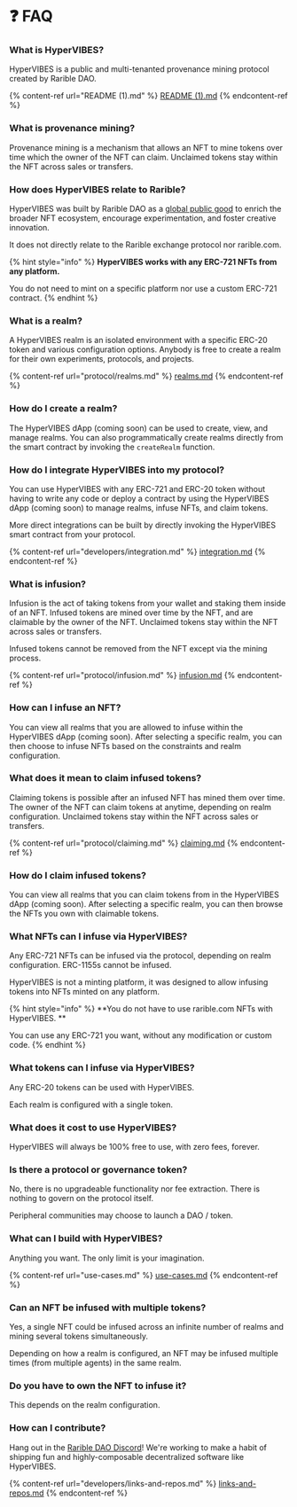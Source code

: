 # ❓ FAQ

### What is HyperVIBES?

HyperVIBES is a public and multi-tenanted provenance mining protocol created by Rarible DAO.

{% content-ref url="README (1).md" %}
[README (1).md](<README (1).md>)
{% endcontent-ref %}

### What is provenance mining?

Provenance mining is a mechanism that allows an NFT to mine tokens over time which the owner of the NFT can claim. Unclaimed tokens stay within the NFT across sales or transfers.

### How does HyperVIBES relate to Rarible?

HyperVIBES was built by Rarible DAO as a [global public good](https://newsletter.banklesshq.com/p/global-public-goods-and-the-protocol) to enrich the broader NFT ecosystem, encourage experimentation, and foster creative innovation.

It does not directly relate to the Rarible exchange protocol nor rarible.com.

{% hint style="info" %}
**HyperVIBES works with any ERC-721 NFTs from any platform.**

You do not need to mint on a specific platform nor use a custom ERC-721 contract.
{% endhint %}

### What is a realm?

A HyperVIBES realm is an isolated environment with a specific ERC-20 token and various configuration options. Anybody is free to create a realm for their own experiments, protocols, and projects.

{% content-ref url="protocol/realms.md" %}
[realms.md](protocol/realms.md)
{% endcontent-ref %}

### How do I create a realm?

The HyperVIBES dApp (coming soon) can be used to create, view, and manage realms. You can also programmatically create realms directly from the smart contract by invoking the `createRealm` function.

### How do I integrate HyperVIBES into my protocol?

You can use HyperVIBES with any ERC-721 and ERC-20 token without having to write any code or deploy a contract by using the HyperVIBES dApp (coming soon) to manage realms, infuse NFTs, and claim tokens.

More direct integrations can be built by directly invoking the HyperVIBES smart contract from your protocol.

{% content-ref url="developers/integration.md" %}
[integration.md](developers/integration.md)
{% endcontent-ref %}

### What is infusion?

Infusion is the act of taking tokens from your wallet and staking them inside of an NFT. Infused tokens are mined over time by the NFT, and are claimable by the owner of the NFT. Unclaimed tokens stay within the NFT across sales or transfers.

Infused tokens cannot be removed from the NFT except via the mining process.

{% content-ref url="protocol/infusion.md" %}
[infusion.md](protocol/infusion.md)
{% endcontent-ref %}

### How can I infuse an NFT?

You can view all realms that you are allowed to infuse within the HyperVIBES dApp (coming soon). After selecting a specific realm, you can then choose to infuse NFTs based on the constraints and realm configuration.

### What does it mean to claim infused tokens?

Claiming tokens is possible after an infused NFT has mined them over time. The owner of the NFT can claim tokens at anytime, depending on realm configuration. Unclaimed tokens stay within the NFT across sales or transfers.

{% content-ref url="protocol/claiming.md" %}
[claiming.md](protocol/claiming.md)
{% endcontent-ref %}

### How do I claim infused tokens?

You can view all realms that you can claim tokens from in the HyperVIBES dApp (coming soon). After selecting a specific realm, you can then browse the NFTs you own with claimable tokens.

### What NFTs can I infuse via HyperVIBES?

Any ERC-721 NFTs can be infused via the protocol, depending on realm configuration. ERC-1155s cannot be infused.

HyperVIBES is not a minting platform, it was designed to allow infusing tokens into NFTs minted on any platform.

{% hint style="info" %}
**You do not have to use rarible.com NFTs with HyperVIBES. **

You can use any ERC-721 you want, without any modification or custom code.
{% endhint %}

### What tokens can I infuse via HyperVIBES?

Any ERC-20 tokens can be used with HyperVIBES.&#x20;

Each realm is configured with a single token.

### What does it cost to use HyperVIBES?

HyperVIBES will always be 100% free to use, with zero fees, forever.

### Is there a protocol or governance token?

No, there is no upgradeable functionality nor fee extraction. There is nothing to govern on the protocol itself.

Peripheral communities may choose to launch a DAO / token.

### What can I build with HyperVIBES?

Anything you want. The only limit is your imagination.

{% content-ref url="use-cases.md" %}
[use-cases.md](use-cases.md)
{% endcontent-ref %}

### Can an NFT be infused with multiple tokens?

Yes, a single NFT could be infused across an infinite number of realms and mining several tokens simultaneously.

Depending on how a realm is configured, an NFT may be infused multiple times (from multiple agents) in the same realm.

### Do you have to own the NFT to infuse it?

This depends on the realm configuration.

### How can I contribute?

Hang out in the [Rarible DAO Discord](https://discord.gg/ZtZqH7nfgG)! We're working to make a habit of shipping fun and highly-composable decentralized software like HyperVIBES.

{% content-ref url="developers/links-and-repos.md" %}
[links-and-repos.md](developers/links-and-repos.md)
{% endcontent-ref %}
